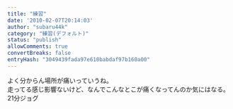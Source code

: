 ```yaml
---
title: "練習"
date: '2010-02-07T20:14:03'
author: "subaru44k"
category: "練習(デフォルト)"
status: "publish"
allowComments: true
convertBreaks: false
entryHash: "3049439fada97e610babdaf97b160a00"
---
```

よく分からん場所が痛いっていうね。<br>
走ってる感じ影響ないけど、なんでこんなとこが痛くなってんのか気にはなる。<br>
21分ジョグ
